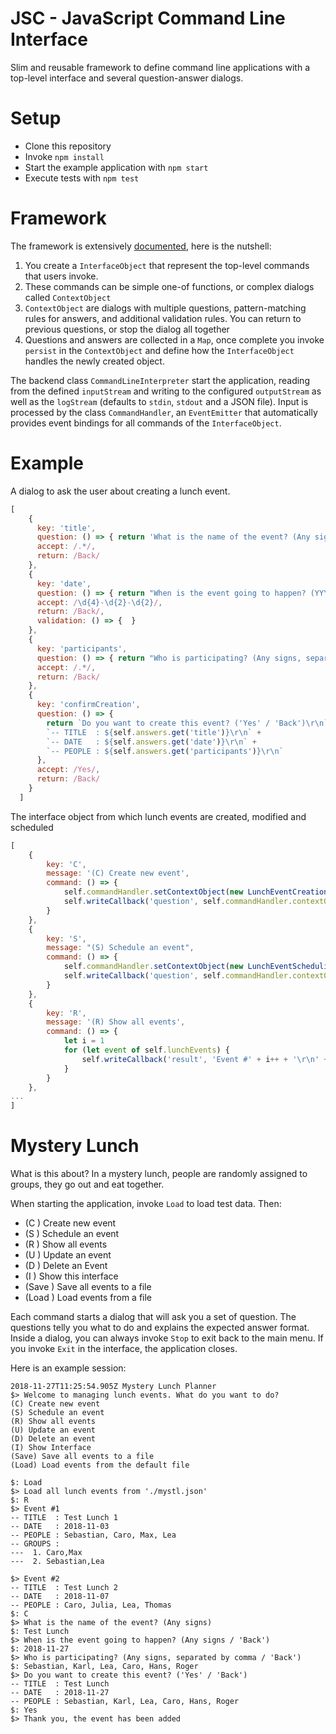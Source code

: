 # JSC - JavaScript Command Line Interface

Slim and reusable framework to define command line applications with a top-level interface and several question-answer dialogs.

# Setup

* Clone this repository
* Invoke `npm install`
* Start the example application with `npm start`
* Execute tests with `npm test`

# Framework

The framework is extensively [documented](./DOCUMENTATION.md), here is the nutshell:

1. You create a `InterfaceObject` that represent the top-level commands that users invoke. 
1. These commands can be simple one-of functions,  or complex dialogs called `ContextObject`
1. `ContextObject` are dialogs with multiple questions, pattern-matching rules for answers, and additional validation rules. You can return to previous questions, or stop the dialog all together
1. Questions and answers are collected in a `Map`, once complete you invoke `persist` in the `ContextObject` and define how the `InterfaceObject` handles the newly created object.

The backend class `CommandLineInterpreter` start the application, reading from the defined `inputStream` and writing to the configured `outputStream` as well as the `logStream` (defaults to `stdin`, `stdout` and a JSON file). Input is processed by the class `CommandHandler`, an `EventEmitter` that automatically provides event bindings for all commands of the `InterfaceObject`. 

# Example

A dialog to ask the user about creating a lunch event.

```javascript
[
    {
      key: 'title',
      question: () => { return 'What is the name of the event? (Any signs)' },
      accept: /.*/,
      return: /Back/
    },
    {
      key: 'date',
      question: () => { return "When is the event going to happen? (YYYY-MM-DD / 'Back')" },
      accept: /\d{4}-\d{2}-\d{2}/,
      return: /Back/,
      validation: () => {  }
    },
    {
      key: 'participants',
      question: () => { return "Who is participating? (Any signs, separated by comma / 'Back')" },
      accept: /.*/,
      return: /Back/
    },
    {
      key: 'confirmCreation',
      question: () => {
        return `Do you want to create this event? ('Yes' / 'Back')\r\n` +
        `-- TITLE  : ${self.answers.get('title')}\r\n` +
        `-- DATE   : ${self.answers.get('date')}\r\n` +
        `-- PEOPLE : ${self.answers.get('participants')}\r\n`
      },
      accept: /Yes/,
      return: /Back/
    }
  ]
```

The interface object from which lunch events are created, modified and scheduled 

```javascript
[
    {
        key: 'C',
        message: '(C) Create new event',
        command: () => {
            self.commandHandler.setContextObject(new LunchEventCreation())
            self.writeCallback('question', self.commandHandler.contextObject.next().question())
        }
    },
    {
        key: 'S',
        message: "(S) Schedule an event",
        command: () => {
            self.commandHandler.setContextObject(new LunchEventScheduling(self.lunchEvents))
            self.writeCallback('question', self.commandHandler.contextObject.next().question())
        }
    },
    {
        key: 'R',
        message: '(R) Show all events',
        command: () => {
            let i = 1
            for (let event of self.lunchEvents) {
                self.writeCallback('result', 'Event #' + i++ + '\r\n' + event.print())
            }
        }
    },
...
]
```


# Mystery Lunch

What is this about? In a mystery lunch, people are randomly assigned to groups, they go out and eat together.

When starting the application, invoke `Load` to load test data. Then:

* (C ) Create new event
* (S ) Schedule an event
* (R ) Show all events
* (U ) Update an event
* (D ) Delete an Event
* (I ) Show this interface
* (Save ) Save all events to a file
* (Load ) Load events from a file

Each command starts a dialog that will ask you a set of question. The questions telly you what to do and explains the expected answer format. Inside a dialog, you can always invoke `Stop` to exit back to the main menu. If you invoke `Exit` in the interface, the application closes.

Here is an example session:

```
2018-11-27T11:25:54.905Z Mystery Lunch Planner
$> Welcome to managing lunch events. What do you want to do?
(C) Create new event
(S) Schedule an event
(R) Show all events
(U) Update an event
(D) Delete an event
(I) Show Interface
(Save) Save all events to a file
(Load) Load events from the default file

$: Load
$> Load all lunch events from './mystl.json'
$: R
$> Event #1
-- TITLE  : Test Lunch 1
-- DATE   : 2018-11-03
-- PEOPLE : Sebastian, Caro, Max, Lea
-- GROUPS :
---  1. Caro,Max
---  2. Sebastian,Lea

$> Event #2
-- TITLE  : Test Lunch 2
-- DATE   : 2018-11-07
-- PEOPLE : Caro, Julia, Lea, Thomas
$: C
$> What is the name of the event? (Any signs)
$: Test Lunch
$> When is the event going to happen? (Any signs / 'Back')
$: 2018-11-27
$> Who is participating? (Any signs, separated by comma / 'Back')
$: Sebastian, Karl, Lea, Caro, Hans, Roger
$> Do you want to create this event? ('Yes' / 'Back')
-- TITLE  : Test Lunch
-- DATE   : 2018-11-27
-- PEOPLE : Sebastian, Karl, Lea, Caro, Hans, Roger
$: Yes
$> Thank you, the event has been added
```

